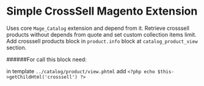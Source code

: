 # Simple CrossSell Magento Extension 

Uses core `Mage_Catalog` extension and depend from it.
Retrieve crosssell products without depends from quote and set custom collection items limit.
Add crosssell products block in `product.info` block at `catalog_product_view` section.

######For call this block need:

in template `../catalog/product/view.phtml` add `<?php echo $this->getChildHtml('crosssell') ?>`
